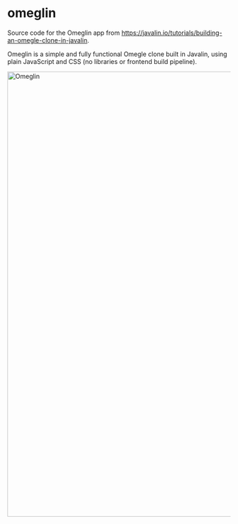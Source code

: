 # omeglin

Source code for the Omeglin app from https://javalin.io/tutorials/building-an-omegle-clone-in-javalin. 

Omeglin is a simple and fully functional Omegle clone built in Javalin, 
using plain JavaScript and CSS (no libraries or frontend build pipeline).

<img width="1003" alt="Omeglin" src="https://github.com/tipsy/omeglin/assets/1521451/33415a5f-95b7-47a4-90a1-b199e075a714">
